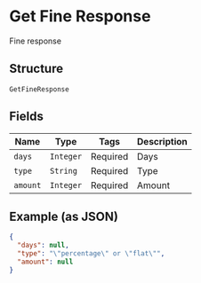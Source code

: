 
# Get Fine Response

Fine response

## Structure

`GetFineResponse`

## Fields

| Name | Type | Tags | Description |
|  --- | --- | --- | --- |
| `days` | `Integer` | Required | Days |
| `type` | `String` | Required | Type |
| `amount` | `Integer` | Required | Amount |

## Example (as JSON)

```json
{
  "days": null,
  "type": "\"percentage\" or \"flat\"",
  "amount": null
}
```

